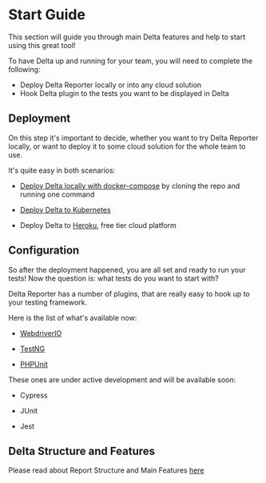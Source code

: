# Start Guide

This section will guide you through main Delta features and help to start using this great tool!

To have Delta up and running for your team, you will need to complete the following:

- Deploy Delta Reporter locally or into any cloud solution
- Hook Delta plugin to the tests you want to be displayed in Delta

## Deployment

On this step it's important to decide, whether you want to try Delta Reporter locally, or want to deploy it to some cloud solution for the whole team to use. 

It's quite easy in both scenarios:

- [Deploy Delta locally with docker-compose](dev_deployment.md) by cloning the repo and running one command

- [Deploy Delta to Kubernetes](deployment.md)

- Deploy Delta to [Heroku](https://dashboard.heroku.com/), free tier cloud platform


## Configuration

So after the deployment happened, you are all set and ready to run your tests! Now the question is: what tests do you want to start with?

Delta Reporter has a number of plugins, that are really easy to hook up to your testing framework. 

Here is the list of what's available now:

- [WebdriverIO](webdriverIO.md)

- [TestNG](testNG.md)

- [PHPUnit](phpUnit.md)

These ones are under active development and will be available soon:

- Cypress 

- JUnit

- Jest

## Delta Structure and Features 
Please read about Report Structure and Main Features [here](main_features.md)
